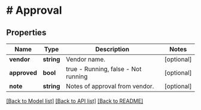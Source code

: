 # # Approval

## Properties

Name | Type | Description | Notes
------------ | ------------- | ------------- | -------------
**vendor** | **string** | Vendor name. | [optional] 
**approved** | **bool** | true - Running, false - Not running | [optional] 
**note** | **string** | Notes of approval from vendor. | [optional] 

[[Back to Model list]](../../README.md#documentation-for-models) [[Back to API list]](../../README.md#documentation-for-api-endpoints) [[Back to README]](../../README.md)


